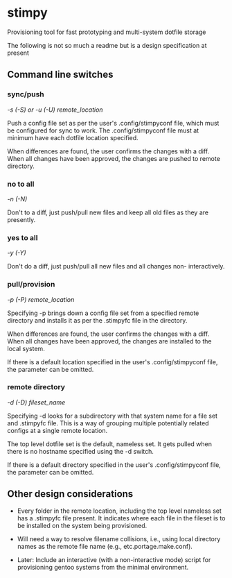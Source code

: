 # stimpy

Provisioning tool for fast prototyping and multi-system dotfile storage

The following is not so much a readme but is a design specification at present

## Command line switches

### sync/push
_-s (-S) or -u (-U) remote\_location_

Push a config file set as per the user's .config/stimpyconf file, which must
be configured for sync to work.  The .config/stimpyconf file must at minimum
have each dotfile location specified.

When differences are found, the user confirms the changes with a diff.  When
all changes have been approved, the changes are pushed to remote directory.

### no to all
_-n (-N)_

Don't to a diff, just push/pull new files and keep all old files as they are
presently.

### yes to all
_-y (-Y)_

Don't do a diff, just push/pull all new files and all changes non-
interactively.

### pull/provision
_-p (-P) remote\_location_

Specifying -p brings down a config file set from a specified remote 
directory and installs it as per the .stimpyfc file in the directory.

When differences are found, the user confirms the changes with a diff.  When
all changes have been approved, the changes are installed to the local system.

If there is a default location specified in the user's .config/stimpyconf
file, the parameter can be omitted.

### remote directory
_-d (-D) fileset\_name_

Specifying -d looks for a subdirectory with that system name for a file
set and .stimpyfc file.  This is a way of grouping multiple potentially
related configs at a single remote location.

The top level dotfile set is the default, nameless set.  It gets pulled
when there is no hostname specified using the -d switch.

If there is a default directory specified in the user's .config/stimpyconf
file, the parameter can be omitted.

## Other design considerations

* Every folder in the remote location, including the top level nameless set
has a .stimpyfc file present.  It indicates where each file in the fileset
is to be installed on the system being provisioned.

* Will need a way to resolve filename collisions, i.e., using local directory
names as the remote file name (e.g., etc.portage.make.conf).

* Later:  Include an interactive (with a non-interactive mode) script for
provisioning gentoo systems from the minimal environment.
